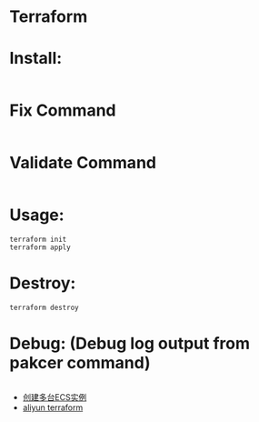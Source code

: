 # Terraform

# Install:

```console
```

# Fix Command

```console
```

# Validate Command

```console
```

# Usage:

```console
terraform init
terraform apply
```

# Destroy:

```console
terraform destroy
```

# Debug: (Debug log output from pakcer command)
```console
```

* [创建多台ECS实例](https://help.aliyun.com/document_detail/95830.html?spm=a2c4g.11186623.4.6.1d0143d2uQUyfl)
* [aliyun terraform](https://www.terraform.io/docs/providers/alicloud/r/slb.html)
